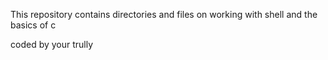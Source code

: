 This repository contains directories and files on working with shell and the basics of c

coded by your trully
